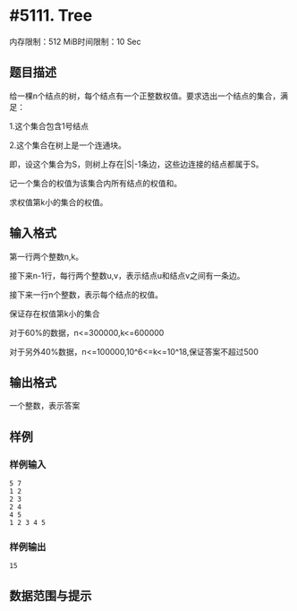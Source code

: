 # #5111. Tree

内存限制：512 MiB时间限制：10 Sec

## 题目描述

给一棵n个结点的树，每个结点有一个正整数权值。要求选出一个结点的集合，满足：

1.这个集合包含1号结点

2.这个集合在树上是一个连通块。

即，设这个集合为S，则树上存在|S|-1条边，这些边连接的结点都属于S。

记一个集合的权值为该集合内所有结点的权值和。

求权值第k小的集合的权值。

## 输入格式

第一行两个整数n,k。

接下来n-1行，每行两个整数u,v，表示结点u和结点v之间有一条边。

接下来一行n个整数，表示每个结点的权值。

保证存在权值第k小的集合

对于60%的数据，n<=300000,k<=600000

对于另外40%数据，n<=100000,10^6<=k<=10^18,保证答案不超过500

## 输出格式

一个整数，表示答案

## 样例

### 样例输入

    
    5 7
    1 2
    2 3
    2 4
    4 5
    1 2 3 4 5
    

### 样例输出

    
    15
    
    

## 数据范围与提示
